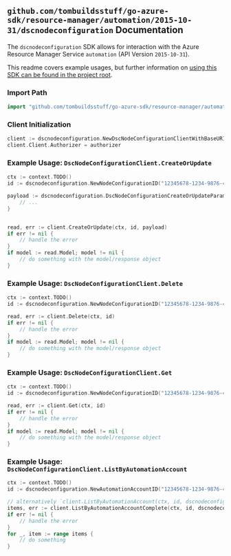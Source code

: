 
## `github.com/tombuildsstuff/go-azure-sdk/resource-manager/automation/2015-10-31/dscnodeconfiguration` Documentation

The `dscnodeconfiguration` SDK allows for interaction with the Azure Resource Manager Service `automation` (API Version `2015-10-31`).

This readme covers example usages, but further information on [using this SDK can be found in the project root](https://github.com/tombuildsstuff/go-azure-sdk/tree/main/docs).

### Import Path

```go
import "github.com/tombuildsstuff/go-azure-sdk/resource-manager/automation/2015-10-31/dscnodeconfiguration"
```


### Client Initialization

```go
client := dscnodeconfiguration.NewDscNodeConfigurationClientWithBaseURI("https://management.azure.com")
client.Client.Authorizer = authorizer
```


### Example Usage: `DscNodeConfigurationClient.CreateOrUpdate`

```go
ctx := context.TODO()
id := dscnodeconfiguration.NewNodeConfigurationID("12345678-1234-9876-4563-123456789012", "example-resource-group", "automationAccountValue", "nodeConfigurationValue")

payload := dscnodeconfiguration.DscNodeConfigurationCreateOrUpdateParameters{
	// ...
}


read, err := client.CreateOrUpdate(ctx, id, payload)
if err != nil {
	// handle the error
}
if model := read.Model; model != nil {
	// do something with the model/response object
}
```


### Example Usage: `DscNodeConfigurationClient.Delete`

```go
ctx := context.TODO()
id := dscnodeconfiguration.NewNodeConfigurationID("12345678-1234-9876-4563-123456789012", "example-resource-group", "automationAccountValue", "nodeConfigurationValue")

read, err := client.Delete(ctx, id)
if err != nil {
	// handle the error
}
if model := read.Model; model != nil {
	// do something with the model/response object
}
```


### Example Usage: `DscNodeConfigurationClient.Get`

```go
ctx := context.TODO()
id := dscnodeconfiguration.NewNodeConfigurationID("12345678-1234-9876-4563-123456789012", "example-resource-group", "automationAccountValue", "nodeConfigurationValue")

read, err := client.Get(ctx, id)
if err != nil {
	// handle the error
}
if model := read.Model; model != nil {
	// do something with the model/response object
}
```


### Example Usage: `DscNodeConfigurationClient.ListByAutomationAccount`

```go
ctx := context.TODO()
id := dscnodeconfiguration.NewAutomationAccountID("12345678-1234-9876-4563-123456789012", "example-resource-group", "automationAccountValue")

// alternatively `client.ListByAutomationAccount(ctx, id, dscnodeconfiguration.DefaultListByAutomationAccountOperationOptions())` can be used to do batched pagination
items, err := client.ListByAutomationAccountComplete(ctx, id, dscnodeconfiguration.DefaultListByAutomationAccountOperationOptions())
if err != nil {
	// handle the error
}
for _, item := range items {
	// do something
}
```
